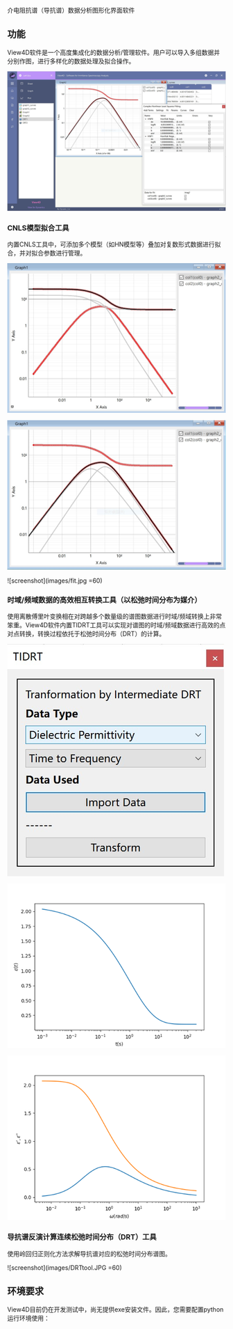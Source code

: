 介电阻抗谱（导抗谱）数据分析图形化界面软件

## 功能
View4D软件是一个高度集成化的数据分析/管理软件。用户可以导入多组数据并分别作图，进行多样化的数据处理及拟合操作。

![screenshot](images/View4D_fit.JPG)

### CNLS模型拟合工具
内置CNLS工具中，可添加多个模型（如HN模型等）叠加对复数形式数据进行拟合，并对拟合参数进行管理。

![screenshot](images/View4D_real.jpg)

![screenshot](images/View4D_imag.jpg)

![screenshot](images/fit.jpg =60)

### 时域/频域数据的高效相互转换工具（以松弛时间分布为媒介）
使用离散傅里叶变换相在对跨越多个数量级的谱图数据进行时域/频域转换上非常笨重。View4D软件内置TIDRT工具可以实现对谱图的时域/频域数据进行高效的点对点转换，转换过程依托于松弛时间分布（DRT）的计算。

![screenshot](images/transform.jpg)

![screenshot](images/KWWt.png)

![screenshot](images/KWWfreq.png)

### 导抗谱反演计算连续松弛时间分布（DRT）工具
使用岭回归正则化方法求解导抗谱对应的松弛时间分布谱图。

![screenshot](images/DRTtool.JPG =60)

## 环境要求
View4D目前仍在开发测试中，尚无提供exe安装文件。因此，您需要配置python运行环境使用：

